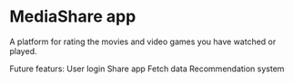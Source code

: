 # MediaShare app
A platform for rating the movies and video games you have watched or played. 

Future featurs:
User login
Share app
Fetch data
Recommendation system
